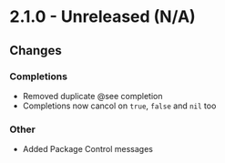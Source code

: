 # 2.1.0 - Unreleased (N/A)

## Changes

### Completions

* Removed duplicate @see completion
* Completions now cancol on `true`, `false` and `nil` too

### Other

* Added Package Control messages